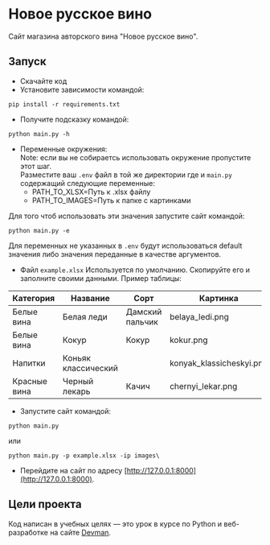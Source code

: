 # Новое русское вино

Сайт магазина авторского вина "Новое русское вино".

## Запуск

- Скачайте код
- Установите зависимости командой:
```commandline
pip install -r requirements.txt
```
- Получите подсказку командой:
```commandline
python main.py -h
```
- Переменные окружения:  
Note: если вы не собираетсь использовать окружение пропустите этот шаг.  
Разместите ваш `.env` файл в той же директории где и `main.py` содержащий следующие переменные:
  * PATH_TO_XLSX=Путь к .xlsx файлу 
  * PATH_TO_IMAGES=Путь к папке с картинками

Для того чтоб использовать эти значения запустите сайт командой:
```commandline
python main.py -e
```
Для переменных не указанных в `.env` будут использоваться default значения либо значения переданные в качестве аргументов.

- Файл `example.xlsx` Используется по умолчанию. Скопируйте его и заполните своими данными.
Пример таблицы:

| Категория    | Название            | Сорт            | Картинка                 | Акция                | Цена |
|--------------|---------------------|-----------------|--------------------------|----------------------|------|
| Белые вина   | Белая леди          | Дамский пальчик | belaya_ledi.png          | Выгодное предложение | 399  |
| Белые вина   | Кокур               | Кокур           | kokur.png                |                      | 450  |
| Напитки      | Коньяк классический |                 | konyak_klassicheskyi.png |                      | 350  |
| Красные вина | Черный лекарь       | Качич           | chernyi_lekar.png        |                      | 399  |

- Запустите сайт командой: 
```commandline
python main.py
```
или
```commandline
python main.py -p example.xlsx -ip images\
```

- Перейдите на сайт по адресу [http://127.0.0.1:8000](http://127.0.0.1:8000).


## Цели проекта

Код написан в учебных целях — это урок в курсе по Python и веб-разработке на сайте [Devman](https://dvmn.org).


